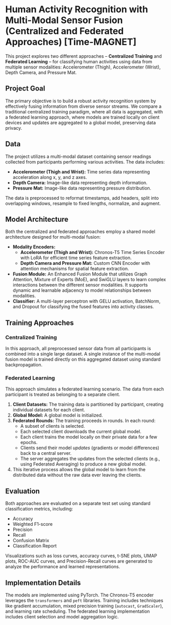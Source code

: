 # Human Activity Recognition with Multi-Modal Sensor Fusion (Centralized and Federated Approaches) [Time-MAGNET]

This project explores two different approaches – **Centralized Training** and **Federated Learning** – for classifying human activities using data from multiple sensor modalities: Accelerometer (Thigh), Accelerometer (Wrist), Depth Camera, and Pressure Mat.

## Project Goal

The primary objective is to build a robust activity recognition system by effectively fusing information from diverse sensor streams. We compare a traditional centralized training paradigm, where all data is aggregated, with a federated learning approach, where models are trained locally on client devices and updates are aggregated to a global model, preserving data privacy.

## Data

The project utilizes a multi-modal dataset containing sensor readings collected from participants performing various activities. The data includes:

*   **Accelerometer (Thigh and Wrist):** Time series data representing acceleration along x, y, and z axes.
*   **Depth Camera:** Image-like data representing depth information.
*   **Pressure Mat:** Image-like data representing pressure distribution.

The data is preprocessed to reformat timestamps, add headers, split into overlapping windows, resample to fixed lengths, normalize, and augment.

## Model Architecture

Both the centralized and federated approaches employ a shared model architecture designed for multi-modal fusion:

*   **Modality Encoders:**
    *   **Accelerometer (Thigh and Wrist):** Chronos-T5 Time Series Encoder with LoRA for efficient time series feature extraction.
    *   **Depth Camera and Pressure Mat:** Custom CNN Encoder with attention mechanisms for spatial feature extraction.
*   **Fusion Module:** An Enhanced Fusion Module that utilizes Graph Attention, Mixture of Experts (MoE), and SwiGLU layers to learn complex interactions between the different sensor modalities. It supports dynamic and learnable adjacency to model relationships between modalities.
*   **Classifier:** A multi-layer perceptron with GELU activation, BatchNorm, and Dropout for classifying the fused features into activity classes.

## Training Approaches

### Centralized Training

In this approach, all preprocessed sensor data from all participants is combined into a single large dataset. A single instance of the multi-modal fusion model is trained directly on this aggregated dataset using standard backpropagation.

### Federated Learning

This approach simulates a federated learning scenario. The data from each participant is treated as belonging to a separate client.

1.  **Client Datasets:** The training data is partitioned by participant, creating individual datasets for each client.
2.  **Global Model:** A global model is initialized.
3.  **Federated Rounds:** The training proceeds in rounds. In each round:
    *   A subset of clients is selected.
    *   Each selected client downloads the current global model.
    *   Each client trains the model locally on their private data for a few epochs.
    *   Clients send their model *updates* (gradients or model differences) back to a central server.
    *   The server aggregates the updates from the selected clients (e.g., using Federated Averaging) to produce a new global model.
4.  This iterative process allows the global model to learn from the distributed data without the raw data ever leaving the clients.

## Evaluation

Both approaches are evaluated on a separate test set using standard classification metrics, including:

*   Accuracy
*   Weighted F1-score
*   Precision
*   Recall
*   Confusion Matrix
*   Classification Report

Visualizations such as loss curves, accuracy curves, t-SNE plots, UMAP plots, ROC-AUC curves, and Precision-Recall curves are generated to analyze the performance and learned representations.

## Implementation Details

The models are implemented using PyTorch. The Chronos-T5 encoder leverages the `transformers` and `peft` libraries. Training includes techniques like gradient accumulation, mixed precision training (`autocast`, `GradScaler`), and learning rate scheduling. The federated learning implementation includes client selection and model aggregation logic.
